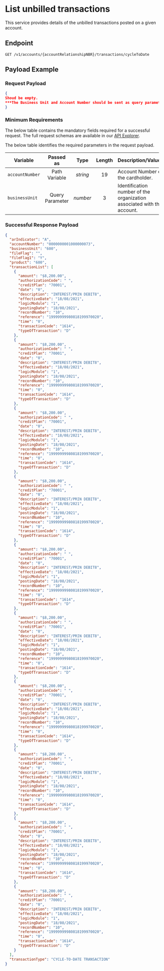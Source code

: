 # List unbilled transactions

This service provides details of the unbilled transactions posted on a given account.

## Endpoint

`GET /v1/accounts/{accountRelationshipNBR}/transactions/cycleToDate`

## Payload Example

### Request Payload

```json
{
Shoud be empty.
***The Business Unit and Account Number should be sent as query parameters and path variable.***
}
``` 

### Minimum Requirements

The below table contains the mandatory fields required for a successful request. The full request schemas are available in our [API Explorer](../api/?type=get&path=/v1/accounts/{accountRelationshipNBR}/transactions/cycleToDate).

The below table identifies the required parameters in the request payload.

| Variable | Passed as | Type | Length | Description/Values |
| -------- | :-------: | :--: | :------------: | ------------------ |
| `accountNumber` | Path Variable | *string* | 19 | Account Number of the cardholder. |
| `businessUnit` | Query Parameter | *number* | 3 | Identification number of the organization associated with the account. |

### Successful Response Payload

```json
{
  "arIndicator": "A",
  "accountNumber": "0000000001000000073",
  "businessUnit": "600",
  "fileFlag": "",
  "fileFlag1": "Y",
  "product": "600",
  "transactionList": [
    {
      "amount": "$8,200.00",
      "authorizationCode": " ",
      "creditPlan": "70001",
      "date": "0",
      "description": "INTEREST/PRIN DEBIT8",
      "effectiveDate": "18/08/2021",
      "logicModule": "1",
      "postingDate": "18/08/2021",
      "recordNumber": "10",
      "reference": "19999999980818199970020",
      "time": "0",
      "transactionCode": "1614",
      "typeOfTransaction": "D"
    },
    {
      "amount": "$8,200.00",
      "authorizationCode": " ",
      "creditPlan": "70001",
      "date": "0",
      "description": "INTEREST/PRIN DEBIT8",
      "effectiveDate": "18/08/2021",
      "logicModule": "1",
      "postingDate": "18/08/2021",
      "recordNumber": "10",
      "reference": "19999999980818199970020",
      "time": "0",
      "transactionCode": "1614",
      "typeOfTransaction": "D"
    },
    {
      "amount": "$8,200.00",
      "authorizationCode": " ",
      "creditPlan": "70001",
      "date": "0",
      "description": "INTEREST/PRIN DEBIT8",
      "effectiveDate": "18/08/2021",
      "logicModule": "1",
      "postingDate": "18/08/2021",
      "recordNumber": "10",
      "reference": "19999999980818199970020",
      "time": "0",
      "transactionCode": "1614",
      "typeOfTransaction": "D"
    },
    {
      "amount": "$8,200.00",
      "authorizationCode": " ",
      "creditPlan": "70001",
      "date": "0",
      "description": "INTEREST/PRIN DEBIT8",
      "effectiveDate": "18/08/2021",
      "logicModule": "1",
      "postingDate": "18/08/2021",
      "recordNumber": "10",
      "reference": "19999999980818199970020",
      "time": "0",
      "transactionCode": "1614",
      "typeOfTransaction": "D"
    },
    {
      "amount": "$8,200.00",
      "authorizationCode": " ",
      "creditPlan": "70001",
      "date": "0",
      "description": "INTEREST/PRIN DEBIT8",
      "effectiveDate": "18/08/2021",
      "logicModule": "1",
      "postingDate": "18/08/2021",
      "recordNumber": "10",
      "reference": "19999999980818199970020",
      "time": "0",
      "transactionCode": "1614",
      "typeOfTransaction": "D"
    },
    {
      "amount": "$8,200.00",
      "authorizationCode": " ",
      "creditPlan": "70001",
      "date": "0",
      "description": "INTEREST/PRIN DEBIT8",
      "effectiveDate": "18/08/2021",
      "logicModule": "1",
      "postingDate": "18/08/2021",
      "recordNumber": "10",
      "reference": "19999999980818199970020",
      "time": "0",
      "transactionCode": "1614",
      "typeOfTransaction": "D"
    },
    {
      "amount": "$8,200.00",
      "authorizationCode": " ",
      "creditPlan": "70001",
      "date": "0",
      "description": "INTEREST/PRIN DEBIT8",
      "effectiveDate": "18/08/2021",
      "logicModule": "1",
      "postingDate": "18/08/2021",
      "recordNumber": "10",
      "reference": "19999999980818199970020",
      "time": "0",
      "transactionCode": "1614",
      "typeOfTransaction": "D"
    },
    {
      "amount": "$8,200.00",
      "authorizationCode": " ",
      "creditPlan": "70001",
      "date": "0",
      "description": "INTEREST/PRIN DEBIT8",
      "effectiveDate": "18/08/2021",
      "logicModule": "1",
      "postingDate": "18/08/2021",
      "recordNumber": "10",
      "reference": "19999999980818199970020",
      "time": "0",
      "transactionCode": "1614",
      "typeOfTransaction": "D"
    },
    {
      "amount": "$8,200.00",
      "authorizationCode": " ",
      "creditPlan": "70001",
      "date": "0",
      "description": "INTEREST/PRIN DEBIT8",
      "effectiveDate": "18/08/2021",
      "logicModule": "1",
      "postingDate": "18/08/2021",
      "recordNumber": "10",
      "reference": "19999999980818199970020",
      "time": "0",
      "transactionCode": "1614",
      "typeOfTransaction": "D"
    },
    {
      "amount": "$8,200.00",
      "authorizationCode": " ",
      "creditPlan": "70001",
      "date": "0",
      "description": "INTEREST/PRIN DEBIT8",
      "effectiveDate": "18/08/2021",
      "logicModule": "1",
      "postingDate": "18/08/2021",
      "recordNumber": "10",
      "reference": "19999999980818199970020",
      "time": "0",
      "transactionCode": "1614",
      "typeOfTransaction": "D"
    }
  ],
  "transactionType": "CYCLE-TO-DATE TRANSACTION"
}
```

